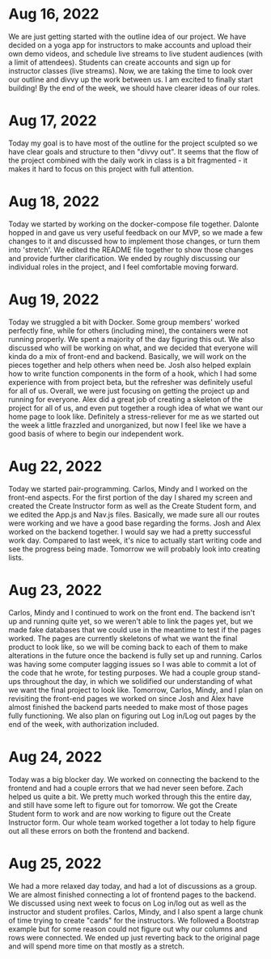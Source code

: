 # Aug 16, 2022
We are just getting started with the outline idea of our project. We have decided on a yoga app for instructors to make accounts and upload their own demo videos, and schedule live streams to live student audiences (with a limit of attendees). Students can create accounts and sign up for instructor classes (live streams). Now, we are taking the time to look over our outline and divvy up the work between us. I am excited to finally start building! By the end of the week, we should have clearer ideas of our roles.

# Aug 17, 2022
Today my goal is to have most of the outline for the project sculpted so we have clear goals and structure to then "divvy out". It seems that the flow of the project combined with the daily work in class is a bit fragmented - it makes it hard to focus on this project with full attention. 


# Aug 18, 2022
Today we started by working on the docker-compose file together. Dalonte hopped in and gave us very useful feedback on our MVP, so we made a few changes to it and discussed how to implement those changes, or turn them into 'stretch'. We edited the README file together to show those changes and provide further clarification. We ended by roughly discussing our individual roles in the project, and I feel comfortable moving forward.


# Aug 19, 2022
Today we struggled a bit with Docker. Some group members' worked perfectly fine, while for others (including mine), the containers were not running properly. We spent a majority of the day figuring this out. We also discussed who will be working on what, and we decided that everyone will kinda do a mix of front-end and backend. Basically, we will work on the pieces together and help others when need be. Josh also helped explain how to write function components in the form of a hook, which I had some experience with from project beta, but the refresher was definitely useful for all of us. Overall, we were just focusing on getting the project up and running for everyone. Alex did a great job of creating a skeleton of the project for all of us, and even put together a rough idea of what we want our home page to look like. Definitely a stress-reliever for me as we started out the week a little frazzled and unorganized, but now I feel like we have a good basis of where to begin our independent work.

# Aug 22, 2022
Today we started pair-programming. Carlos, Mindy and I worked on the front-end aspects. For the first portion of the day I shared my screen and created the Create Instructor form as well as the Create Student form, and we edited the App.js and Nav.js files. Basically, we made sure all our routes were working and we have a good base regarding the forms. Josh and Alex worked on the backend together. I would say we had a pretty successful work day. Compared to last week, it's nice to actually start writing code and see the progress being made. Tomorrow we will probably look into creating lists.

# Aug 23, 2022
Carlos, Mindy and I continued to work on the front end. The backend isn't up and running quite yet, so we weren't able to link the pages yet, but we made fake databases that we could use in the meantime to test if the pages worked. The pages are currently skeletons of what we want the final product to look like, so we will be coming back to each of them to make alterations in the future once the backend is fully set up and running. Carlos was having some computer lagging issues so I was able to commit a lot of the code that he wrote, for testing purposes. We had a couple group stand-ups throughout the day, in which we solidified our understanding of what we want the final project to look like. Tomorrow, Carlos, Mindy, and I plan on revisiting the front-end pages we worked on since Josh and Alex have almost finished the backend parts needed to make most of those pages fully functioning. We also plan on figuring out Log in/Log out pages by the end of the week, with authorization included. 

# Aug 24, 2022
Today was a big blocker day. We worked on connecting the backend to the frontend and had a couple errors that we had never seen before. Zach helped us quite a bit. We pretty much worked through this the entire day, and still have some left to figure out for tomorrow. We got the Create Student form to work and are now working to figure out the Create Instructor form. Our whole team worked together a lot today to help figure out all these errors on both the frontend and backend. 

# Aug 25, 2022
We had a more relaxed day today, and had a lot of discussions as a group. We are almost finished connecting a lot of frontend pages to the backend. We discussed using next week to focus on Log in/log out as well as the instructor and student profiles. Carlos, Mindy, and I also spent a large chunk of time trying to create "cards" for the instructors. We followed a Bootstrap example but for some reason could not figure out why our columns and rows were connected. We ended up just reverting back to the original page and will spend more time on that mostly as a stretch.